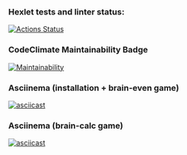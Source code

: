 ### Hexlet tests and linter status:
[![Actions Status](https://github.com/Celovechek/python-project-49/actions/workflows/hexlet-check.yml/badge.svg)](https://github.com/Celovechek/python-project-49/actions)

### CodeClimate Maintainability Badge
[![Maintainability](https://api.codeclimate.com/v1/badges/88ce675dc28e290e0fce/maintainability)](https://codeclimate.com/github/Celovechek/python-project-49/maintainability)

### Asciinema (installation + brain-even game)
[![asciicast](https://asciinema.org/a/2RnJzck1na3CdnME65l9zUG0V.svg)](https://asciinema.org/a/2RnJzck1na3CdnME65l9zUG0V)

### Asciinema (brain-calc game)
[![asciicast](https://asciinema.org/a/S44WzflWVI9qatIuG0v4ll7xV.svg)](https://asciinema.org/a/S44WzflWVI9qatIuG0v4ll7xV)

